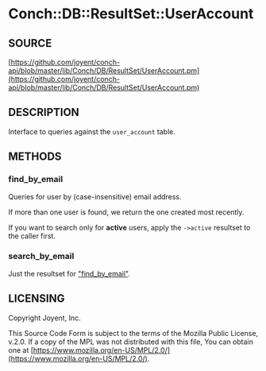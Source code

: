 # Conch::DB::ResultSet::UserAccount

## SOURCE

[https://github.com/joyent/conch-api/blob/master/lib/Conch/DB/ResultSet/UserAccount.pm](https://github.com/joyent/conch-api/blob/master/lib/Conch/DB/ResultSet/UserAccount.pm)

## DESCRIPTION

Interface to queries against the `user_account` table.

## METHODS

### find\_by\_email

Queries for user by (case-insensitive) email address.

If more than one user is found, we return the one created most recently.

If you want to search only for **active** users, apply the `->active` resultset to the
caller first.

### search\_by\_email

Just the resultset for ["find\_by\_email"](#find_by_email).

## LICENSING

Copyright Joyent, Inc.

This Source Code Form is subject to the terms of the Mozilla Public License,
v.2.0. If a copy of the MPL was not distributed with this file, You can obtain
one at [https://www.mozilla.org/en-US/MPL/2.0/](https://www.mozilla.org/en-US/MPL/2.0/).

